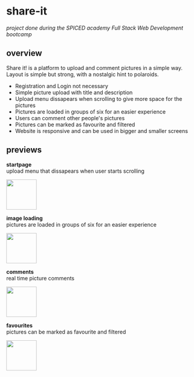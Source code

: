 # share-it

*project done during the SPICED academy Full Stack Web Development bootcamp* <br/>

## overview <br/>
Share it! is a platform to upload and comment pictures in a simple way. Layout is simple but strong, with a nostalgic hint to polaroids.

- Registration and Login not necessary
- Simple picture upload with title and description
- Upload menu dissapears when scrolling to give more space for the pictures
- Pictures are loaded in groups of six for an easier experience
- Users can comment other people's pictures
- Pictures can be marked as favourite and filtered
- Website is responsive and can be used in bigger and smaller screens

## previews <br/>

**startpage** <br/>
upload menu that dissapears when user starts scrolling
&nbsp;

<kbd><img src="client/public/gifs/01_startpage.gif" width="80vw"/></kbd>

**image loading** <br/>
pictures are loaded in groups of six for an easier experience
&nbsp;

<kbd><img src="client/public/gifs/02_morepictures.gif" width="80vw"/></kbd>

**comments** <br/>
real time picture comments 
&nbsp;

<kbd><img src="client/public/gifs/03_comments.gif" width="80vw"/></kbd>

**favourites** <br/>
pictures can be marked as favourite and filtered
&nbsp;

<kbd><img src="client/public/gifs/04_favourites.gif" width="80vw"/></kbd>
